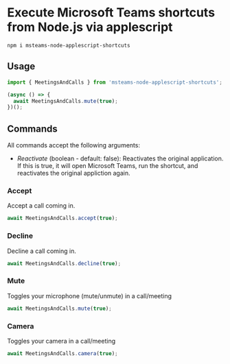 # Execute Microsoft Teams shortcuts from Node.js via applescript

```
npm i msteams-node-applescript-shortcuts
```

## Usage

```typescript
import { MeetingsAndCalls } from 'msteams-node-applescript-shortcuts';

(async () => {
  await MeetingsAndCalls.mute(true);
})();
```

## Commands

All commands accept the following arguments:

- *Reactivate* (boolean - default: false): Reactivates the original application. If this is true, it will open Microsoft Teams, run the shortcut, and reactivates the original appliction again.

### Accept

Accept a call coming in.

```typescript
await MeetingsAndCalls.accept(true);
```

### Decline

Decline a call coming in.

```typescript
await MeetingsAndCalls.decline(true);
```

### Mute

Toggles your microphone (mute/unmute) in a call/meeting

```typescript
await MeetingsAndCalls.mute(true);
```

### Camera

Toggles your camera in a call/meeting

```typescript
await MeetingsAndCalls.camera(true);
```

